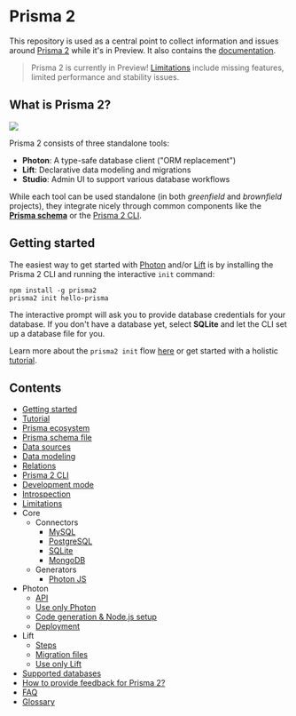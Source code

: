 # Prisma 2

This repository is used as a central point to collect information and issues around [Prisma 2](https://www.prisma.io/blog/announcing-prisma-2-zq1s745db8i5/) while it's in Preview. It also contains the [documentation](./docs).

> Prisma 2 is currently in Preview! [Limitations](./docs/limitations.md) include missing features, limited performance and stability issues.

## What is Prisma 2?

![](https://imgur.com/skyBm10.png)

Prisma 2 consists of three standalone tools:

- **Photon**: A type-safe database client ("ORM replacement")
- **Lift**: Declarative data modeling and migrations
- **Studio**: Admin UI to support various database workflows

While each tool can be used standalone (in both _greenfield_ and _brownfield_ projects), they integrate nicely through common components like the [**Prisma schema**](./docs/prisma-schema-file.md) or the [Prisma 2 CLI](./docs/prisma2-cli.md).

## Getting started

The easiest way to get started with [Photon](https://github.com/prisma/photonjs) and/or [Lift](https://github.com/prisma/lift) is by installing the Prisma 2 CLI and running the interactive `init` command:

```
npm install -g prisma2
prisma2 init hello-prisma
```

The interactive prompt will ask you to provide database credentials for your database. If you don't have a database yet, select **SQLite** and let the CLI set up a database file for you.

Learn more about the `prisma2 init` flow [here](./docs/getting-started.md) or get started with a holistic [tutorial](./docs/tutorial.md).

## Contents

- [Getting started](./docs/getting-started.md)
- [Tutorial](./docs/tutorial.md)
- [Prisma ecosystem](./docs/prisma-ecosystem.md)
- [Prisma schema file](./docs/prisma-schema-file.md)
- [Data sources](./docs/data-sources.md)
- [Data modeling](./docs/data-modeling.md)
- [Relations](./docs/relations.md)
- [Prisma 2 CLI](./docs/prisma2-cli.md)
- [Development mode](./docs/development-mode.md)
- [Introspection](./docs/introspection.md)
- [Limitations](./docs/limitations.md)
- Core
  - Connectors
    - [MySQL](./docs/core/connectors/mysql.md)
    - [PostgreSQL](./docs/core/connectors/postgres.md)
    - [SQLite](./docs/core/connectors/sqlite.md)
    - [MongoDB](./docs/core/connectors/mongo.md)
  - Generators
    - [Photon JS](./docs/core/generators/photon-js.md)
- Photon
  - [API](./docs/photon/api.md)
  - [Use only Photon](./docs/photon/use-only-photon.md)
  - [Code generation & Node.js setup](./docs/photon/codegen-and-node-setup.md)
  - [Deployment](./docs/photon/deployment.md)
- Lift
  - [Steps](./docs/lift/steps.md)
  - [Migration files](./docs/lift/migration-files.md)
  - [Use only Lift](./docs/lift/use-only-lift.md)
- [Supported databases](./docs/supported-databases.md)
- [How to provide feedback for Prisma 2?](./docs/prisma2-feedback.md)
- [FAQ](./docs/faq.md)
- [Glossary](./docs/glossary.md)
